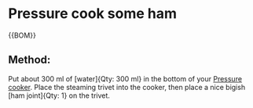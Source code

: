 

[Pressure cooker]:Parts/PressureCook.md "Tool: 1"

# Pressure cook some ham

{{BOM}}

## Method:

Put about 300 ml of [water]{Qty: 300 ml} in the bottom of your [Pressure cooker]. Place the steaming trivet into the cooker, then place a nice bigish [ham joint]{Qty: 1} on the trivet.

